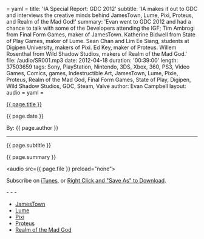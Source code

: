 = yaml =
title: 'IA Special Report: GDC 2012'
subtitle: 'IA makes it out to GDC and interviews the creative minds behind JamesTown, Lume, Pixi, Proteus, and Realm of the Mad God!'
summary: 'Evan went to GDC 2012 and had a chance to talk with some of the Developers attending the IGF; Tim Ambrogi from Final Form Games, maker of JamesTown. Katherine Bidwell from State of Play Games, maker of Lume. Sean Chan and Lim Ee Siang, students at Digipen University, makers of Pixi. Ed Key, maker of Proteus. Willem Rosenthal from Wild Shadow Studios, makers of Realm of the Mad God.'
file: /audio/SR001.mp3
date: 2012-04-18
duration: '00:39:00'
length: 37503659
tags: Sony, PlayStation, Nintendo, 3DS, Xbox, 360, PS3, Video Games, Comics, games, Indestructible Art, JamesTown, Lume, Pixie, Proteus, Realm of the Mad God, Final Form Games, State of Play, Digipen, Wild Shadow Studios, GDC, Steam, Valve
author: Evan Campbell
layout: audio
= yaml =

<a href="{{ page.url }}" class='postTitleLink'><p class='postTitle'>{{ page.title }}</p></a>
<p class='postPublished'>{{ page.date }}</p>
<p class='postAuthor'>By: {{ page.author }}</p>
<hr>
<p class='podcastSummary'>{{ page.subtitle }}</p>

<p class='podcastSummary'>{{ page.summary }}</p>

<audio src={{ page.file }} preload="none"></audio>
<p class='subLinks'>Subscribe on <a href='http://bit.ly/iapodcast'>iTunes</a>, or <a href={{ page.file }}>Right Click and "Save As" to Download</a>.</p>
- - -

* [JamesTown](http://www.finalformgames.com/)  
* [Lume](http://www.stateofplaygames.com/)  
* [Pixi](https://www.digipen.edu/?id=1170&proj=24633)  
* [Proteus](http://www.visitproteus.com/)  
* [Realm of the Mad God](http://www.realmofthemadgod.com/)  